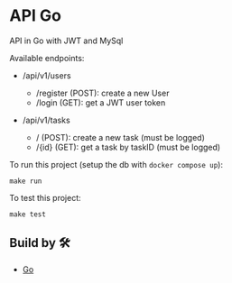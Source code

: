 # API Go

API in Go with JWT and MySql

Available endpoints:
- /api/v1/users
    - /register (POST): create a new User
    - /login (GET): get a JWT user token

- /api/v1/tasks
    - / (POST): create a new task (must be logged)
    - /{id} (GET): get a task by taskID (must be logged)


To run this project (setup the db with `docker compose up`):
```
make run
``` 

To test this project:
```
make test
``` 

## Build by 🛠️

* [Go](https://go.dev/)
